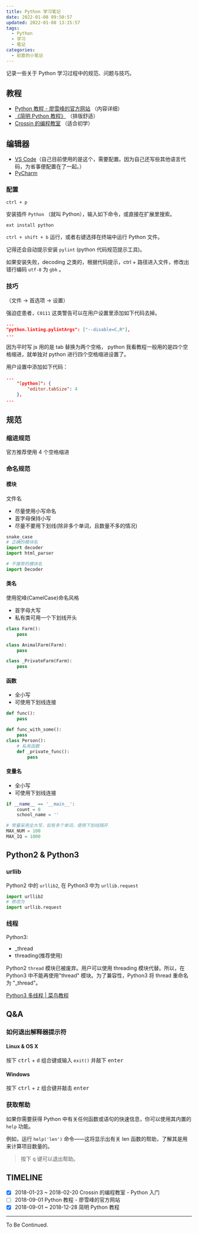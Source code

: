 ```yaml
---
title: Python 学习笔记
date: 2022-01-08 09:50:57
updated: 2022-01-08 13:15:57
tags:
  - Python
  - 学习
  - 笔记
categories:
  - 初意的小笔记
---
```


记录一些关于 Python 学习过程中的规范、问题与技巧。

<!-- more -->

## 教程

- [Python 教程 - 廖雪峰的官方网站](https://www.liaoxuefeng.com/wiki/0014316089557264a6b348958f449949df42a6d3a2e542c000) （内容详细）
- [《简明 Python 教程》](https://bop.mol.uno/) （排版舒适）
- [Crossin 的编程教室](http://crossincode.com/home/) （适合初学）


## 编辑器

- [VS Code](https://code.visualstudio.com/)（自己目前使用的是这个，需要配置。因为自己还写些其他语言代码，为省事便配置在了一起。）
- [PyCharm](https://www.jetbrains.com/pycharm/)

### 配置

`ctrl + p`

安装插件 `Python` （就叫 Python），输入如下命令，或直接在扩展里搜索。

```sh
ext install python
```

`ctrl + shift + b` 运行，或者右键选择在终端中运行 Python 文件。

记得还会自动提示安装 `pylint` (python 代码规范提示工具)。

如果安装失败，decoding 之类的，根据代码提示，ctrl + 路径进入文件，修改出错行编码 `utf-8` 为 `gbk` 。

### 技巧

（文件 -> 首选项 -> 设置）

强迫症患者，`C0111` 这类警告可以在用户设置里添加如下代码去掉。

```json
...
"python.linting.pylintArgs": ["--disable=C,R"],
...
```

因为平时写 js 用的是 tab 替换为两个空格， python 我看教程一般用的是四个空格缩进，就单独对 python 进行四个空格缩进设置了。

用户设置中添加如下代码：

```json
...
    "[python]": {
        "editor.tabSize": 4
    },
...
```

## 规范

### 缩进规范

官方推荐使用 4 个空格缩进

### 命名规范

#### 模块

文件名

- 尽量使用小写命名
- 首字母保持小写
- 尽量不要用下划线(除非多个单词，且数量不多的情况)

```py
snake_case
# 正确的模块名
import decoder
import html_parser

# 不推荐的模块名
import Decoder
```

#### 类名

使用驼峰(CamelCase)命名风格

- 首字母大写
- 私有类可用一个下划线开头

```py
class Farm():
    pass

class AnimalFarm(Farm):
    pass

class _PrivateFarm(Farm):
    pass
```

#### 函数

- 全小写
- 可使用下划线连接

```py
def func():
    pass

def func_with_some():
    pass
class Person():
    # 私有函数
    def _private_func():
        pass
```

#### 变量名

- 全小写
- 可使用下划线连接

```py
if __name__ == '__main__':
    count = 0
    school_name = ''

# 常量采用全大写，如有多个单词，使用下划线隔开
MAX_NUM = 100
MAX_IQ = 1000
```

## Python2 & Python3

### urllib

Python2 中的 `urllib2`, 在 Python3 中为 `urllib.request`

```py
import urllib2
# 修改为
import urllib.request
```

### 线程

Python3:

- \_thread
- threading(推荐使用)

Python2 `thread` 模块已被废弃。用户可以使用 threading 模块代替。所以，在 Python3 中不能再使用"thread" 模块。为了兼容性，Python3 将 thread 重命名为 "\_thread"。

[Python3 多线程 | 菜鸟教程](http://www.runoob.com/python3/python3-multithreading.html)

## Q&A

### 如何退出解释器提示符

#### Linux & OS X

按下 <kbd>ctrl</kbd> + <kbd>d</kbd> 组合键或输入 `exit()` 并敲下 <kbd>enter</kbd>

#### Windows

按下 <kbd>ctrl</kbd> + <kbd>z</kbd> 组合键并敲击 <kbd>enter</kbd>

### 获取帮助

如果你需要获得 Python 中有关任何函数或语句的快速信息，你可以使用其内置的 `help` 功能。

例如，运行 `help('len')` 命令——这将显示出有关 len 函数的帮助，了解其是用来计算项目数量的。

> 按下 <kbd>q</kbd> 键可以退出帮助。

## TIMELINE

- [x] 2018-01-23 ~ 2018-02-20 Crossin 的编程教室 - Python 入门
- [ ] 2018-09-01 Python 教程 - 廖雪峰的官方网站
- [x] 2018-09-01 ~ 2018-12-28 简明 Python 教程

---

To Be Continued.
